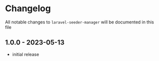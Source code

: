 # Changelog

All notable changes to `laravel-seeder-manager` will be documented in this file

## 1.0.0 - 2023-05-13

- initial release
